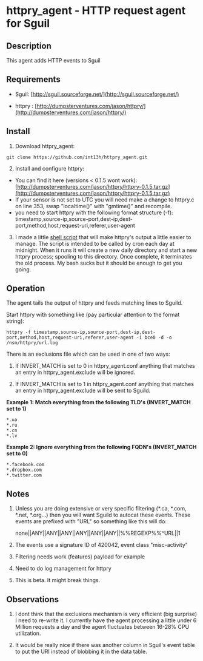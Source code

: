 # httpry_agent - HTTP request agent for Sguil


## Description

This agent adds HTTP events to Sguil


## Requirements

* Sguil: [http://sguil.sourceforge.net/](http://sguil.sourceforge.net/)

* httpry : [http://dumpsterventures.com/jason/httpry/](http://dumpsterventures.com/jason/httpry/)


## Install

1) Download httpry_agent: 

`git clone https://github.com/int13h/httpry_agent.git`

2) Install and configure httpry:

  - You can find it here (versions < 0.1.5 wont work): [http://dumpsterventures.com/jason/httpry/httpry-0.1.5.tar.gz](http://dumpsterventures.com/jason/httpry/httpry-0.1.5.tar.gz)
  - If your sensor is not set to UTC you will need make a change to httpry.c on line 353,
    swap "localtime()" with "gmtime()" and recompile.
  - you need to start httpry with the following format structure (-f):
    timestamp,source-ip,source-port,dest-ip,dest-port,method,host,request-uri,referer,user-agent

3) I made a little [shell script](https://github.com/int13h/httpry_agent/blob/master/httpry_job.sh) that will make httpry's output a 
little easier to manage. The script is intended to be called by cron each day at midnight. When it runs it will create a new daily 
directory and start a new httpry process; spooling to this directory. Once complete, it terminates the old process. 
My bash sucks but it should be enough to get you going. 

## Operation

The agent tails the output of httpry and feeds matching lines to Sguild.

Start httpry with something like (pay particular attention to the format string):

`httpry -f timestamp,source-ip,source-port,dest-ip,dest-port,method,host,request-uri,referer,user-agent -i bce0 -d -o /nsm/httpry/url.log`

There is an exclusions file which can be used in one of two ways:

1) If INVERT_MATCH is set to 0 in httpry_agent.conf anything that matches an entry in
   httpry_agent.exclude will be ignored.

2) If INVERT_MATCH is set to 1 in httpry_agent.conf anything that matches an entry in
   httpry_agent.exclude will be sent to Sguild.

**Example 1: Match everything from the following TLD's (INVERT_MATCH set to 1)**

	*.ua
	*.ru
	*.cn
	*.lv


**Example 2: Ignore everything from the following FQDN's (INVERT_MATCH set to 0)**

	*.facebook.com
	*.dropbox.com
	*.twitter.com

## Notes

1) Unless you are doing extensive or very specific filtering (*.ca, *.com, *.net, *.org...) then you will want 
   Sguild to autocat these events. These events are prefixed with "URL" so something like this will do:

   none||ANY||ANY||ANY||ANY||ANY||ANY||%%REGEXP%%^URL||1

2) The events use a signature ID of 420042, event class "misc-activity"

3) Filtering needs work (features) payload for example

4) Need to do log management for httpry

5) This is beta. It might break things.


## Observations

1) I dont think that the exclusions mechanism is very efficient (big surprise) I need to re-write it. I currently have the
   agent processing a little under 6 Million requests a day and the agent fluctuates between 16-28% CPU utilization.

2) It would be really nice if there was another column in Sguil's event table to put the URI instead of blobbing it in the 
   data table.
